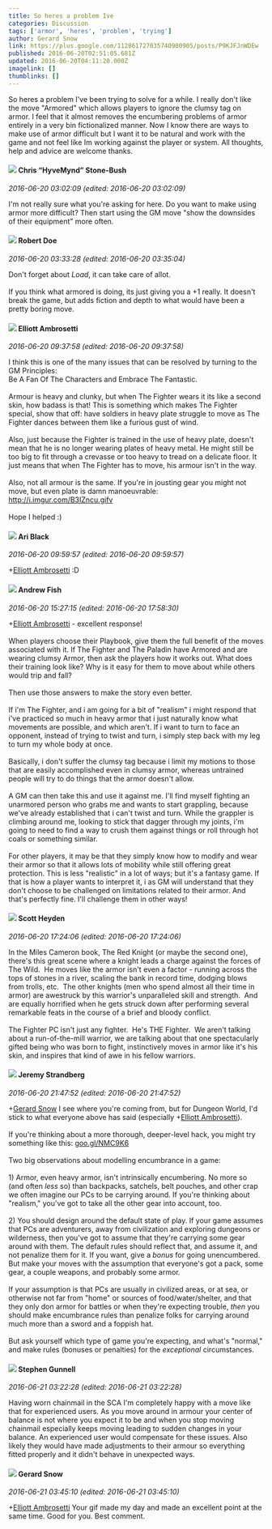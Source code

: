 ```yaml
---
title: So heres a problem Ive
categories: Discussion
tags: ['armor', 'heres', 'problem', 'trying']
author: Gerard Snow
link: https://plus.google.com/112861727035740900905/posts/P9KJFJnWDEw
published: 2016-06-20T02:51:05.681Z
updated: 2016-06-20T04:11:20.000Z
imagelink: []
thumblinks: []
---
```


So heres a problem I&#39;ve been trying to solve for a while.  I really don&#39;t like the move &quot;Armored&quot;  which allows players to ignore the clumsy tag on armor.  I feel that it almost removes the encumbering problems of armor entirely in a very bin fictionalized manner.  Now I know there are ways to make use of armor difficult but I want it to be natural and work with the game and not feel like Im working against the player or system.  All thoughts, help and advice are welcome thanks.﻿
<div id='comment z13cevoq5oeufvgg404chjp5zsy3uzuqb3s'>
  <h4><img src='{{site.baseurl}}//images/avatars/108053817066303198241_photo.jpg'> Chris “HyveMynd” Stone-Bush</h4>
      <p><cite>2016-06-20 03:02:09 (edited: 2016-06-20 03:02:09)</cite></p>
        <p>I&#39;m not really sure what you&#39;re asking for here. Do you want to make using armor more difficult? Then start using the GM move &quot;show the downsides of their equipment&quot; more often.</p>
</div>
        

<div id='comment z13cevoq5oeufvgg404chjp5zsy3uzuqb3s'>
  <h4><img src='{{site.baseurl}}//images/avatars/105487846931822189120_photo.jpg'> Robert Doe</h4>
      <p><cite>2016-06-20 03:33:28 (edited: 2016-06-20 03:35:04)</cite></p>
        <p>Don&#39;t forget about <i>Load</i>, it can take care of allot﻿.<br /><br />If you think what armored is doing, its just giving you a +1 really. It doesn&#39;t break the game, but adds fiction and depth to what would have been a pretty boring move.</p>
</div>
        

<div id='comment z13cevoq5oeufvgg404chjp5zsy3uzuqb3s'>
  <h4><img src='{{site.baseurl}}//images/avatars/109484740139650913400_photo.jpg'> Elliott Ambrosetti</h4>
      <p><cite>2016-06-20 09:37:58 (edited: 2016-06-20 09:37:58)</cite></p>
        <p>I think this is one of the many issues that can be resolved by turning to the GM Principles: <br />Be A Fan Of The Characters and Embrace The Fantastic.<br /><br />Armour is heavy and clunky, but when The Fighter wears it its like a second skin, how badass is that! This is something which makes The Fighter special, show that off: have soldiers in heavy plate struggle to move as The Fighter dances between them like a furious gust of wind. <br /><br />Also, just because the Fighter is trained in the use of heavy plate, doesn&#39;t mean that he is no longer wearing plates of heavy metal. He might still be too big to fit through a crevasse or too heavy to tread on a delicate floor. It just means that when The Fighter has to move, his armour isn&#39;t in the way. <br /><br />Also, not all armour is the same. If you&#39;re in jousting gear you might not move, but even plate is damn manoeuvrable: <a href="http://i.imgur.com/B3IZncu.gifv" class="ot-anchor">http://i.imgur.com/B3IZncu.gifv</a><br /><br />Hope I helped :)</p>
</div>
        

<div id='comment z13cevoq5oeufvgg404chjp5zsy3uzuqb3s'>
  <h4><img src='{{site.baseurl}}//images/avatars/114340138562787667396_photo.jpg'> Ari Black</h4>
      <p><cite>2016-06-20 09:59:57 (edited: 2016-06-20 09:59:57)</cite></p>
        <p><span class="proflinkWrapper"><span class="proflinkPrefix">+</span><a class="proflink" href="https://plus.google.com/109484740139650913400" oid="109484740139650913400">Elliott Ambrosetti</a></span> :D</p>
</div>
        

<div id='comment z13cevoq5oeufvgg404chjp5zsy3uzuqb3s'>
  <h4><img src='{{site.baseurl}}//images/avatars/109840962456887986459_photo.jpg'> Andrew Fish</h4>
      <p><cite>2016-06-20 15:27:15 (edited: 2016-06-20 17:58:30)</cite></p>
        <p><span class="proflinkWrapper"><span class="proflinkPrefix">+</span><a class="proflink" href="https://plus.google.com/109484740139650913400" oid="109484740139650913400">Elliott Ambrosetti</a></span> - excellent response!<br /><br />When players choose their Playbook, give them the full benefit of the moves associated with it.  If The Fighter and The Paladin have Armored and are wearing clumsy Armor, then ask the players how it works out.  What does their training look like?  Why is it easy for them to move about while others would trip and fall?<br /><br />Then use those answers to make the story even better.<br /><br />If i&#39;m The Fighter, and i am going for a bit of &quot;realism&quot; i might respond that i&#39;ve practiced so much in heavy armor that i just naturally know what movements are possible, and which aren&#39;t.  If i want to turn to face an opponent, instead of trying to twist and turn, i simply step back with my leg to turn my whole body at once. <br /><br />Basically, i don&#39;t suffer the clumsy tag because i limit my motions to those that are easily accomplished even in clumsy armor, whereas untrained people will try to do things that the armor doesn&#39;t allow.<br /><br />A GM can then take this and use it against me.  I&#39;ll find myself fighting an unarmored person who grabs me and wants to start grappling, because we&#39;ve already established that i can&#39;t twist and turn.  While the grappler is climbing around me, looking to stick that dagger through my joints, i&#39;m going to need to find a way to crush them against things or roll through hot coals or something similar.<br /><br />For other players, it may be that they simply know how to modify and wear their armor so that it allows lots of mobility while still offering great protection.  This is less &quot;realistic&quot; in a lot of ways; but it&#39;s a fantasy game.  If that is how a player wants to interpret it, i as GM will understand that they don&#39;t choose to be challenged on limitations related to their armor.  And that&#39;s perfectly fine.  I&#39;ll challenge them in other ways!</p>
</div>
        

<div id='comment z13cevoq5oeufvgg404chjp5zsy3uzuqb3s'>
  <h4><img src='{{site.baseurl}}//images/avatars/110016673464028016334_photo.jpg'> Scott Heyden</h4>
      <p><cite>2016-06-20 17:24:06 (edited: 2016-06-20 17:24:06)</cite></p>
        <p>In the Miles Cameron book, The Red Knight (or maybe the second one), there&#39;s this great scene where a knight leads a charge against the forces of The Wild.  He moves like the armor isn&#39;t even a factor - running across the tops of stones in a river, scaling the bank in record time, dodging blows from trolls, etc.  The other knights (men who spend almost all their time in armor) are awestruck by this warrior&#39;s unparalleled skill and strength.  And are equally horrified when he gets struck down after performing several remarkable feats in the course of a brief and bloody conflict.<br /><br />The Fighter PC isn&#39;t just any fighter.  He&#39;s THE Fighter.  We aren&#39;t talking about a run-of-the-mill warrior, we are talking about that one spectacularly gifted being who was born to fight, instinctively moves in armor like it&#39;s his skin, and inspires that kind of awe in his fellow warriors. </p>
</div>
        

<div id='comment z13cevoq5oeufvgg404chjp5zsy3uzuqb3s'>
  <h4><img src='{{site.baseurl}}//images/avatars/102595580176380683252_photo.jpg'> Jeremy Strandberg</h4>
      <p><cite>2016-06-20 21:47:52 (edited: 2016-06-20 21:47:52)</cite></p>
        <p><span class="proflinkWrapper"><span class="proflinkPrefix">+</span><a class="proflink" href="https://plus.google.com/112861727035740900905" oid="112861727035740900905">Gerard Snow</a></span> I see where you&#39;re coming from, but for Dungeon World, I&#39;d stick to what everyone above has said (especially <span class="proflinkWrapper"><span class="proflinkPrefix">+</span><a class="proflink" href="https://plus.google.com/109484740139650913400" oid="109484740139650913400">Elliott Ambrosetti</a></span>).<br /><br />If you&#39;re thinking about a more thorough, deeper-level hack, you might try something like this:  <a href="http://goo.gl/NMC9K6" class="ot-anchor">goo.gl/NMC9K6</a><br /><br />Two big observations about modelling encumbrance in a game:<br /><br />1) Armor, even heavy armor, isn&#39;t intrinsically encumbering. No more so (and often <i>less</i> so) than backpacks, satchels, belt pouches, and other crap we often imagine our PCs to be carrying around. If you&#39;re thinking about &quot;realism,&quot; you&#39;ve got to take all the other gear into account, too.<br /><br />2) You should design around the default state of play. If your game assumes that PCs are adventurers, away from civilization and exploring dungeons or wilderness, then you&#39;ve got to assume that they&#39;re carrying some gear around with them. The default rules should reflect that, and assume it, and not penalize them for it. If you want, give a <i>bonus</i> for going unencumbered. But make your moves with the assumption that everyone&#39;s got a pack, some gear, a couple weapons, and probably some armor.<br /><br />If your assumption is that PCs are usually in civilized areas, or at sea, or otherwise not far from &quot;home&quot; or sources of food/water/shelter, and that they only don armor for battles or when they&#39;re expecting trouble, <i>then</i> you should make encumbrance rules than penalize folks for carrying around much more than a sword and a foppish hat.  <br /><br />But ask yourself which type of game you&#39;re expecting, and what&#39;s &quot;normal,&quot; and make rules (bonuses or penalties) for the <i>exceptional</i> circumstances.</p>
</div>
        

<div id='comment z13cevoq5oeufvgg404chjp5zsy3uzuqb3s'>
  <h4><img src='{{site.baseurl}}//images/avatars/110465856174742482378_photo.jpg'> Stephen Gunnell</h4>
      <p><cite>2016-06-21 03:22:28 (edited: 2016-06-21 03:22:28)</cite></p>
        <p>Having worn chainmail in the SCA I&#39;m completely happy with a move like that for experienced users. As you move around in armour your center of balance is not where you expect it to be and when you stop moving chainmail especially keeps moving leading to sudden changes in your balance. An experienced user would compensate for these issues. Also likely they would have made adjustments to their armour so everything fitted properly and it didn&#39;t behave in unexpected ways.</p>
</div>
        

<div id='comment z13cevoq5oeufvgg404chjp5zsy3uzuqb3s'>
  <h4><img src='{{site.baseurl}}//images/avatars/112861727035740900905_photo.jpg'> Gerard Snow</h4>
      <p><cite>2016-06-21 03:45:10 (edited: 2016-06-21 03:45:10)</cite></p>
        <p><span class="proflinkWrapper"><span class="proflinkPrefix">+</span><a class="proflink" href="https://plus.google.com/109484740139650913400" oid="109484740139650913400">Elliott Ambrosetti</a></span> Your gif made my day and made an excellent point at the same time.  Good for you.  Best comment.</p>
</div>
        